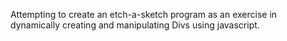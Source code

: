 Attempting to create an etch-a-sketch program as an exercise in dynamically creating and manipulating Divs using javascript.
